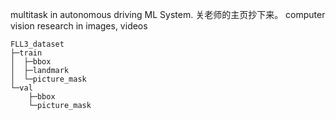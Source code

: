 multitask in autonomous driving
ML System. 关老师的主页抄下来。
computer vision research in images, videos

```
FLL3_dataset
├─train
│  ├─bbox
│  ├─landmark
│  └─picture_mask
└─val
    ├─bbox
    └─picture_mask
```
